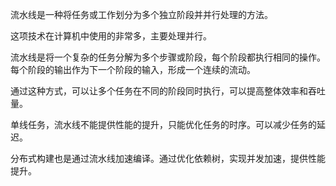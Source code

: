 流水线是一种将任务或工作划分为多个独立阶段并并行处理的方法。

这项技术在计算机中使用的非常多，主要处理并行。

流水线是将一个复杂的任务分解为多个步骤或阶段，每个阶段都执行相同的操作。每个阶段的输出作为下一个阶段的输入，形成一个连续的流动。

通过这种方式，可以让多个任务在不同的阶段同时执行，可以提高整体效率和吞吐量。



单线任务，流水线不能提供性能的提升，只能优化任务的时序。可以减少任务的延迟。



分布式构建也是通过流水线加速编译。通过优化依赖树，实现并发加速，提供性能提升。